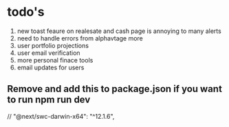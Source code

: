 # todo's
   1. new toast feaure on realesate and cash page is annoying to many alerts 
   1. need to handle errors from alphavtage more 
   1. user portfolio projections
   2. user email verification
   2. more personal finace tools
   3. email updates for users



## Remove and add this to package.json if you want to run npm run dev
// "@next/swc-darwin-x64": "^12.1.6",
